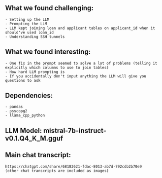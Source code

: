 ## What we found challenging:
    - Setting up the LLM
    - Prompting the LLM
    - LLM kept joining loan and applicant tables on applicant_id when it should've used loan_id
    - Understanding SSH tunnels

## What we found interesting:
    - One fix in the prompt seemed to solve a lot of problems (telling it explicitly which columns to use to join tables)
    - How hard LLM prompting is
    - If you accidentally don't input anything the LLM will give you questions to ask


## Dependencies:
    - pandas
    - psycopg2
    - llama_cpp_python

## LLM Model: mistral-7b-instruct-v0.1.Q4_K_M.gguf

## Main chat transcript:
    https://chatgpt.com/share/68183621-fdac-8013-ab7d-792cdb2b70e9
    (other chat transcripts are included as images)
